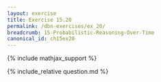 ```yaml
---
layout: exercise
title: Exercise 15.20
permalink: /dbn-exercises/ex_20/
breadcrumb: 15-Probabilistic-Reasoning-Over-Time
canonical_id: ch15ex20
---
```


{% include mathjax_support %}
<div id="hiddden">{% include_relative question.md %}</div>